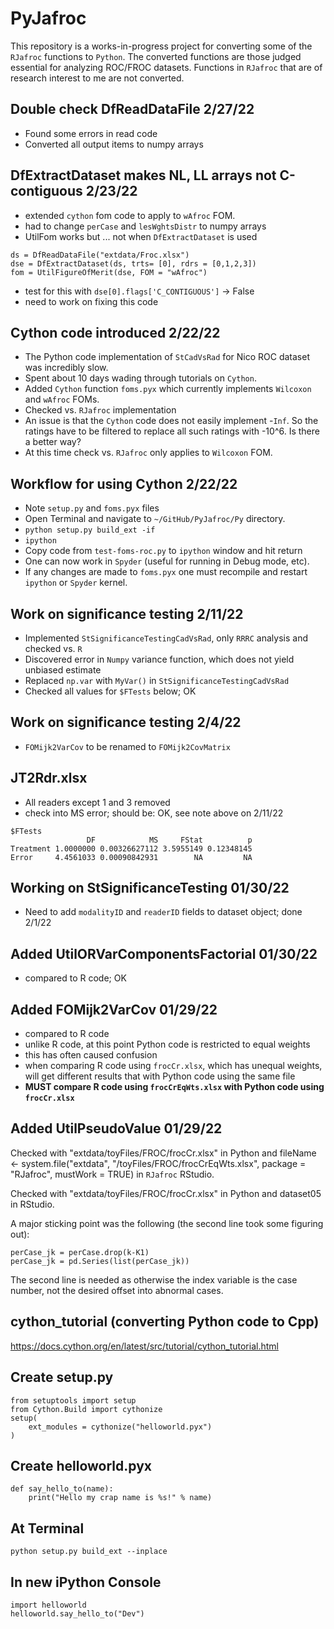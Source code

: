 # PyJafroc

This repository is a works-in-progress project for converting some of the `RJafroc` functions to `Python`. The converted functions are those judged essential for analyzing ROC/FROC datasets. Functions in `RJafroc` that are of research interest to me are not converted.


## Double check DfReadDataFile 2/27/22
* Found some errors in read code
* Converted all output items to numpy arrays


## DfExtractDataset makes NL, LL arrays not C-contiguous 2/23/22
* extended `cython` fom code to apply to `wAfroc` FOM.
* had to change `perCase` and `lesWghtsDistr` to numpy arrays
* UtilFom works but ... not when `DfExtractDataset` is used
```
ds = DfReadDataFile("extdata/Froc.xlsx")
dse = DfExtractDataset(ds, trts= [0], rdrs = [0,1,2,3])
fom = UtilFigureOfMerit(dse, FOM = "wAfroc")
```
* test for this with `dse[0].flags['C_CONTIGUOUS']` -> False
* need to work on fixing this code


## Cython code introduced 2/22/22
* The Python code implementation of `StCadVsRad` for Nico ROC dataset was incredibly slow.
* Spent about 10 days wading through tutorials on `Cython`.
* Added `Cython` function `foms.pyx` which currently implements `Wilcoxon` and `wAfroc` FOMs. 
* Checked vs. `RJafroc` implementation
* An issue is that the `Cython` code does not easily implement -`Inf`. So the ratings have to be filtered to replace all such ratings with -10^6. Is there a better way?
* At this time check vs. `RJafroc` only applies to `Wilcoxon` FOM.


## Workflow for using Cython 2/22/22
* Note `setup.py` and `foms.pyx` files
* Open Terminal and navigate to `~/GitHub/PyJafroc/Py` directory.
* `python setup.py build_ext -if`
* `ipython`
* Copy code from `test-foms-roc.py` to `ipython` window and hit return
* One can now work in `Spyder` (useful for running in Debug mode, etc). 
* If any changes are made to `foms.pyx` one must recompile and restart `ipython` or `Spyder` kernel.


## Work on significance testing 2/11/22
* Implemented `StSignificanceTestingCadVsRad`, only `RRRC` analysis and checked vs. `R`
* Discovered error in `Numpy` variance function, which does not yield unbiased estimate
* Replaced `np.var` with `MyVar()` in `StSignificanceTestingCadVsRad`
* Checked all values for `$FTests` below; OK


## Work on significance testing 2/4/22
* `FOMijk2VarCov` to be renamed to `FOMijk2CovMatrix`

## JT2Rdr.xlsx
* All readers except 1 and 3 removed
* check into MS error; should be: OK, see note above on 2/11/22
```
$FTests
                 DF            MS     FStat          p
Treatment 1.0000000 0.00326627112 3.5955149 0.12348145
Error     4.4561033 0.00090842931        NA         NA
```

## Working on StSignificanceTesting 01/30/22
* Need to add `modalityID` and `readerID` fields to dataset object; done 2/1/22


## Added UtilORVarComponentsFactorial 01/30/22
* compared to R code; OK


## Added FOMijk2VarCov 01/29/22
* compared to R code
* unlike R code, at this point Python code is restricted to equal weights
* this has often caused confusion
* when comparing R code using `frocCr.xlsx`, which has unequal weights, will get different results that with Python code using the same file
* **MUST compare R code using `frocCrEqWts.xlsx` with Python code using `frocCr.xlsx`**


## Added UtilPseudoValue 01/29/22
Checked with "extdata/toyFiles/FROC/frocCr.xlsx" in Python and fileName <- system.file("extdata", "/toyFiles/FROC/frocCrEqWts.xlsx",
package = "RJafroc", mustWork = TRUE) in `RJafroc` RStudio.

Checked with "extdata/toyFiles/FROC/frocCr.xlsx" in Python and dataset05 in RStudio.

A major sticking point was the following (the second line took some figuring out):
```
perCase_jk = perCase.drop(k-K1)
perCase_jk = pd.Series(list(perCase_jk))
```

The second line is needed as otherwise the index variable is the case number, not the desired offset into abnormal cases.

## cython_tutorial (converting Python code to Cpp)
https://docs.cython.org/en/latest/src/tutorial/cython_tutorial.html


## Create setup.py
```
from setuptools import setup
from Cython.Build import cythonize
setup(
    ext_modules = cythonize("helloworld.pyx")
)
```

## Create helloworld.pyx
```
def say_hello_to(name):
    print("Hello my crap name is %s!" % name)
```

## At Terminal
```
python setup.py build_ext --inplace
```

## In new iPython Console
```
import helloworld
helloworld.say_hello_to("Dev")
```
